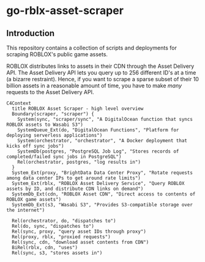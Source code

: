 # go-rblx-asset-scraper

## Introduction

This repository contains a collection of scripts and deployments for scraping ROBLOX's public game assets.

ROBLOX distributes links to assets in their CDN through the Asset Delivery API. The Asset Delivery API lets you query up to 256 different ID's at a time (a bizarre restraint). Hence, if you want to scrape a sparse subset of their 10 billion assets in a reasonable amount of time, you have to make _many_ requests to the Asset Delivery API.

```mermaid
C4Context
  title ROBLOX Asset Scraper - high level overview
  Boundary(scraper, "scraper") {
    System(sync, "scraper/sync", "A DigitalOcean function that syncs ROBLOX assets to Wasabi S3")
    SystemQueue_Ext(do, "DigitalOcean Functions", "Platform for deploying serverless applications")
    System(orchestrator, "orchestrator", "A Docker deployment that kicks off sync jobs")
    SystemDb(postgres, "PostgreSQL Job Log", "Stores records of completed/failed sync jobs in PostgreSQL")
    Rel(orchestrator, postgres, "log results in")
  }
  System_Ext(proxy, "BrightData Data Center Proxy", "Rotate requests among data center IPs to get around rate limits")
  System_Ext(rblx, "ROBLOX Asset Delivery Service", "Query ROBLOX assets by ID, and distribute CDN links on demand")
  SystemDb_Ext(cdn, "ROBLOX Asset CDN", "Direct access to contents of ROBLOX game assets")
  SystemDb_Ext(s3, "Wasabi S3", "Provides S3-compatible storage over the internet")

  Rel(orchestrator, do, "dispatches to")
  Rel(do, sync, "dispatches to")
  Rel(sync, proxy, "query asset IDs through proxy")
  Rel(proxy, rblx, "proxied requests")
  Rel(sync, cdn, "download asset contents from CDN")
  BiRel(rblx, cdn, "uses")
  Rel(sync, s3, "stores assets in")
```
